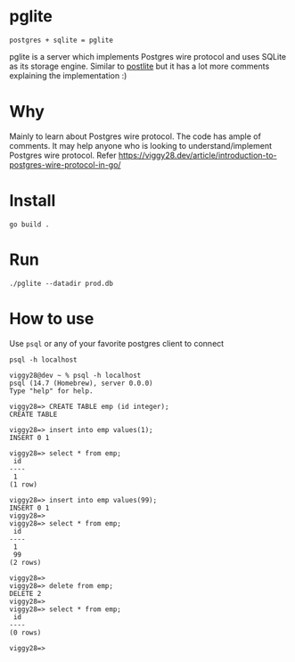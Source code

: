# pglite 

```
postgres + sqlite = pglite
```

pglite is a server which implements Postgres wire protocol and uses SQLite as its storage engine. Similar to [postlite](https://github.com/benbjohnson/postlite) but it has a lot more comments explaining the implementation :)


# Why
Mainly to learn about Postgres wire protocol. The code has ample of comments. It may help anyone who is looking to understand/implement Postgres wire protocol. Refer https://viggy28.dev/article/introduction-to-postgres-wire-protocol-in-go/

# Install

```
go build .
```

# Run

```
./pglite --datadir prod.db
```

# How to use

Use `psql` or any of your favorite postgres client to connect

```
psql -h localhost

viggy28@dev ~ % psql -h localhost
psql (14.7 (Homebrew), server 0.0.0)
Type "help" for help.

viggy28=> CREATE TABLE emp (id integer);
CREATE TABLE

viggy28=> insert into emp values(1);
INSERT 0 1

viggy28=> select * from emp;
 id
----
 1
(1 row)

viggy28=> insert into emp values(99);
INSERT 0 1
viggy28=>
viggy28=> select * from emp;
 id
----
 1
 99
(2 rows)

viggy28=>
viggy28=> delete from emp;
DELETE 2
viggy28=>
viggy28=> select * from emp;
 id
----
(0 rows)

viggy28=>

```